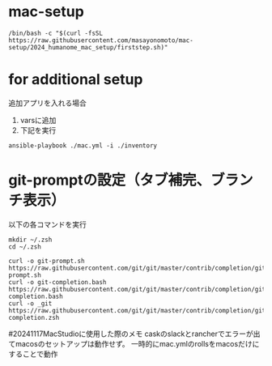 # mac-setup

```
/bin/bash -c "$(curl -fsSL https://raw.githubusercontent.com/masayonomoto/mac-setup/2024_humanome_mac_setup/firststep.sh)"
```

# for additional setup
追加アプリを入れる場合
1. varsに追加
2. 下記を実行
```
ansible-playbook ./mac.yml -i ./inventory
```

# git-promptの設定（タブ補完、ブランチ表示）
以下の各コマンドを実行
```
mkdir ~/.zsh
cd ~/.zsh

curl -o git-prompt.sh https://raw.githubusercontent.com/git/git/master/contrib/completion/git-prompt.sh
curl -o git-completion.bash https://raw.githubusercontent.com/git/git/master/contrib/completion/git-completion.bash
curl -o _git https://raw.githubusercontent.com/git/git/master/contrib/completion/git-completion.zsh
```

#20241117MacStudioに使用した際のメモ
caskのslackとrancherでエラーが出てmacosのセットアップは動作せず。
一時的にmac.ymlのrollsをmacosだけにすることで動作
